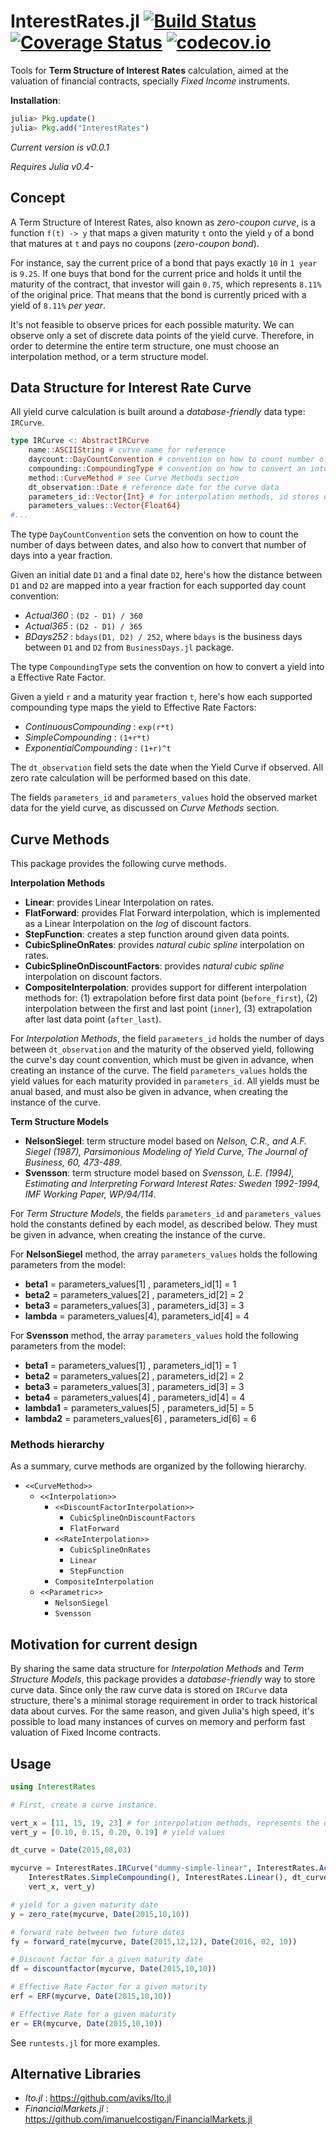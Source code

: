 # InterestRates.jl [![Build Status](https://travis-ci.org/felipenoris/InterestRates.jl.svg?branch=master)](https://travis-ci.org/felipenoris/InterestRates.jl) [![Coverage Status](https://coveralls.io/repos/felipenoris/InterestRates.jl/badge.svg?branch=master&service=github)](https://coveralls.io/github/felipenoris/InterestRates.jl?branch=master) [![codecov.io](http://codecov.io/github/felipenoris/InterestRates.jl/coverage.svg?branch=master)](http://codecov.io/github/felipenoris/InterestRates.jl?branch=master)
Tools for **Term Structure of Interest Rates** calculation, aimed at the valuation of financial contracts, specially *Fixed Income* instruments.

**Installation**: 
```julia
julia> Pkg.update()
julia> Pkg.add("InterestRates")
```
*Current version is v0.0.1*

*Requires Julia v0.4-*

## Concept

A Term Structure of Interest Rates, also known as *zero-coupon curve*, is a function `f(t) -> y` that maps a given maturity `t` onto the yield `y` of a bond that matures at `t` and pays no coupons (*zero-coupon bond*).

For instance, say the current price of a bond that pays exactly `10` in `1 year` is `9.25`. If one buys that bond for the current price and holds it until the maturity of the contract, that investor will gain `0.75`, which represents `8.11%` of the original price. That means that the bond is currently priced with a yield of `8.11%` *per year*.

It's not feasible to observe prices for each possible maturity. We can observe only a set of discrete data points of the yield curve. Therefore, in order to determine the entire term structure, one must choose an interpolation method, or a term structure model.

## Data Structure for Interest Rate Curve

All yield curve calculation is built around a *database-friendly* data type: `IRCurve`.

```julia
type IRCurve <: AbstractIRCurve
	name::ASCIIString # curve name for reference
	daycount::DayCountConvention # convention on how to count number of days between dates
	compounding::CompoundingType # convention on how to convert an interest rate to an effective rate factor
	method::CurveMethod # see Curve Methods section
	dt_observation::Date # reference date for the curve data
	parameters_id::Vector{Int} # for interpolation methods, id stores days_to_maturity on curve's daycount convention.
	parameters_values::Vector{Float64}
#...
```

The type `DayCountConvention` sets the convention on how to count the number of days between dates, and also how to convert that number of days into a year fraction.

Given an initial date `D1` and a final date `D2`, here's how the distance between `D1` and `D2` are mapped into a year fraction for each supported day count convention:

* *Actual360* : `(D2 - D1) / 360`
* *Actual365* : `(D2 - D1) / 365`
* *BDays252* : `bdays(D1, D2) / 252`, where `bdays` is the business days between `D1` and `D2` from `BusinessDays.jl` package.

The type `CompoundingType` sets the convention on how to convert a yield into a Effective Rate Factor.

Given a yield `r` and a maturity year fraction `t`, here's how each supported compounding type maps the yield to Effective Rate Factors:

* *ContinuousCompounding* : `exp(r*t)`
* *SimpleCompounding* : `(1+r*t)`
* *ExponentialCompounding* : `(1+r)^t`

The `dt_observation` field sets the date when the Yield Curve if observed. All zero rate calculation will be performed based on this date.

The fields `parameters_id` and `parameters_values` hold the observed market data for the yield curve, as discussed on *Curve Methods* section.

## Curve Methods

This package provides the following curve methods.

**Interpolation Methods**

* **Linear**: provides Linear Interpolation on rates.
* **FlatForward**: provides Flat Forward interpolation, which is implemented as a Linear Interpolation on the *log* of discount factors.
* **StepFunction**: creates a step function around given data points.
* **CubicSplineOnRates**: provides *natural cubic spline* interpolation on rates.
* **CubicSplineOnDiscountFactors**: provides *natural cubic spline* interpolation on discount factors.
* **CompositeInterpolation**: provides support for different interpolation methods for: (1) extrapolation before first data point (`before_first`), (2) interpolation between the first and last point (`inner`), (3) extrapolation after last data point (`after_last`).

For *Interpolation Methods*, the field `parameters_id` holds the number of days between `dt_observation` and the maturity of the observed yield, following the curve's day count convention, which must be given in advance, when creating an instance of the curve. The field `parameters_values` holds the yield values for each maturity provided in `parameters_id`. All yields must be anual based, and must also be given in advance, when creating the instance of the curve.

**Term Structure Models**

* **NelsonSiegel**: term structure model based on *Nelson, C.R., and A.F. Siegel (1987), Parsimonious Modeling of Yield Curve, The Journal of Business, 60, 473-489*.
* **Svensson**: term structure model based on *Svensson, L.E. (1994), Estimating and Interpreting Forward Interest Rates: Sweden 1992-1994, IMF Working Paper, WP/94/114*.

For *Term Structure Models*, the fields `parameters_id` and `parameters_values` hold the constants defined by each model, as described below. They must be given in advance, when creating the instance of the curve.

For **NelsonSiegel** method, the array `parameters_values` holds the following parameters from the model:
* **beta1** = parameters_values[1] , parameters_id[1] = 1
* **beta2** = parameters_values[2] , parameters_id[2] = 2
* **beta3** = parameters_values[3] , parameters_id[3] = 3
* **lambda** = parameters_values[4], parameters_id[4] = 4

For **Svensson** method, the array `parameters_values` hold the following parameters from the model:
* **beta1** = parameters_values[1] , parameters_id[1] = 1
* **beta2** = parameters_values[2] , parameters_id[2] = 2
* **beta3** = parameters_values[3] , parameters_id[3] = 3
* **beta4** = parameters_values[4] , parameters_id[4] = 4
* **lambda1** = parameters_values[5] , parameters_id[5] = 5
* **lambda2** = parameters_values[6] , parameters_id[6] = 6

### Methods hierarchy

As a summary, curve methods are organized by the following hierarchy.

* `<<CurveMethod>>`
	* `<<Interpolation>>`
		* `<<DiscountFactorInterpolation>>`
			* `CubicSplineOnDiscountFactors`
			* `FlatForward`
		* `<<RateInterpolation>>`
			* `CubicSplineOnRates`
			* `Linear`
			* `StepFunction`
		* `CompositeInterpolation`
	* `<<Parametric>>`
		* `NelsonSiegel`
		* `Svensson`

## Motivation for current design

By sharing the same data structure for *Interpolation Methods* and *Term Structure Models*, this package provides a *database-friendly* way to store curve data. Since only the raw curve data is stored on `IRCurve` data structure, there's a minimal storage requirement in order to track historical data about curves. For the same reason, and given Julia's high speed, it's possible to load many instances of curves on memory and perform fast valuation of Fixed Income contracts.

## Usage

```julia
using InterestRates

# First, create a curve instance.

vert_x = [11, 15, 19, 23] # for interpolation methods, represents the days to maturity
vert_y = [0.10, 0.15, 0.20, 0.19] # yield values

dt_curve = Date(2015,08,03)

mycurve = InterestRates.IRCurve("dummy-simple-linear", InterestRates.Actual365(),
	InterestRates.SimpleCompounding(), InterestRates.Linear(), dt_curve,
	vert_x, vert_y)

# yield for a given maturity date
y = zero_rate(mycurve, Date(2015,10,10))

# forward rate between two future dates
fy = forward_rate(mycurve, Date(2015,12,12), Date(2016, 02, 10))

# Discount factor for a given maturity date
df = discountfactor(mycurve, Date(2015,10,10))

# Effective Rate Factor for a given maturity
erf = ERF(mycurve, Date(2015,10,10))

# Effective Rate for a given maturity
er = ER(mycurve, Date(2015,10,10))
```

See `runtests.jl` for more examples.

## Alternative Libraries

* *Ito.jl* : https://github.com/aviks/Ito.jl
* *FinancialMarkets.jl* : https://github.com/imanuelcostigan/FinancialMarkets.jl